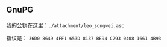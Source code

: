 GnuPG
-----

我的公钥在这里：`./attachment/leo_songwei.asc`

指纹是：
`36D0 8649 4FF1 653D 8137 BE94 C293 0408 1661 4B93`
